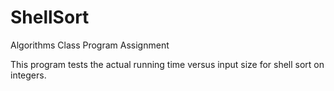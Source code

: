 # ShellSort
Algorithms Class Program Assignment

This program tests the actual running time versus input size for shell sort on integers.

